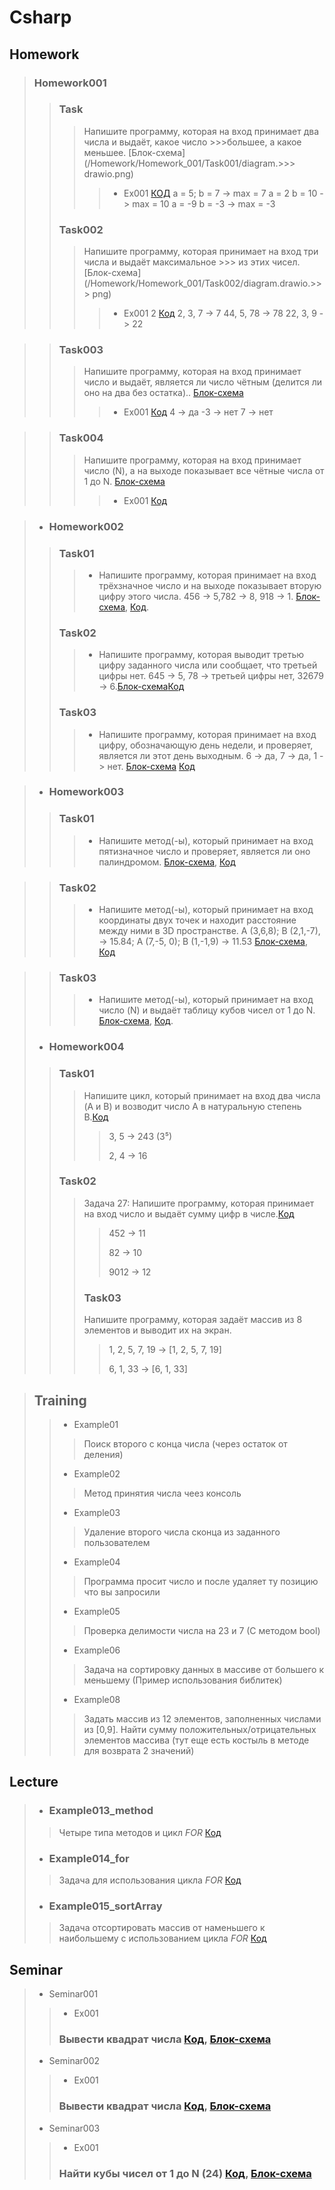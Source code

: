 # Csharp
## Homework
> ### Homework001
>>###  Task
>>>Напишите программу, которая на вход принимает два числа и выдаёт, какое число >>>большее, а какое меньшее. [Блок-схема](/Homework/Homework_001/Task001/diagram.>>> drawio.png)
>>>> -  Ex001 [КОД](/Homework/Homework_001/Task001/Ex01/Program.cs)
>>>>  a = 5; b = 7 -> max = 7
>>>>  a = 2 b = 10 -> max = 10
>>>>  a = -9 b = -3 -> max = -3
>>### Task002
>>>Напишите программу, которая принимает на вход три числа и выдаёт максимальное >>> из этих чисел. [Блок-схема](/Homework/Homework_001/Task002/diagram.drawio.>>> png)
>>>> - Ex001 2 [Код](/Homework/Homework_001/Task002/Ex01/Program.cs)
>>>>    2, 3, 7 -> 7
>>>>    44, 5, 78 -> 78
>>>>    22, 3, 9 -> 22

>> ### Task003
>>> Напишите программу, которая на вход принимает число и выдаёт, является ли число чётным (делится ли оно на два без остатка).. [Блок-схема](/Homework/Homework_001/Task003/diagram.drawio.png)
>>>> - Ex001  [Код](/Homework/Homework_001/Task003/Ex01/Program.cs)
>>>>    4 -> да
>>>>    -3 -> нет
>>>>    7 -> нет

>>### Task004
>>> Напишите программу, которая на вход принимает число (N), а на выходе показывает все чётные числа от 1 до N. [Блок-схема](/Homework/Homework_001/Task004/diagram.drawio.png)
>>>> - Ex001 [Код](/Homework/Homework_001/Task004/Ex01/Program.cs)

>- ### Homework002
>>### Task01
>>> -  Напишите программу, которая принимает на вход трёхзначное число и на выходе показывает вторую цифру этого числа. 
>>> 456 -> 5,782 -> 8, 918 -> 1. [Блок-схема](/Homework/Homework002/Task01/diagram.drawio.png), [Код](/Homework/Homework002/Task01/Program.cs).
>>### Task02
>>> - Напишите программу, которая выводит третью цифру заданного числа или сообщает, что третьей цифры нет. 645 -> 5, 78 -> третьей цифры нет, 32679 -> 6.[Блок-схема](/Homework/Homework002/Task02/diagram.drawio.png)[Код](/Homework/Homework002/Task02/Program.cs)
>>### Task03
>>> - Напишите программу, которая принимает на вход цифру, обозначающую день недели, и проверяет, является ли этот день выходным. 6 -> да, 7 -> да, 1 -> нет. [Блок-схема](/Homework/Homework002/Task03/diagram.drawio.png) [Код](/Homework/Homework002/Task03/Program.cs)

>- ### Homework003
>> ### Task01
>>> - Напишите метод(-ы), который принимает на вход пятизначное число и проверяет, является ли оно палиндромом. [Блок-схема](/Homework/Homework003/Task01/diagram.drawio.png), [Код](/Homework/Homework003/Task01/Program.cs)

>> ### Task02
>>> - Напишите метод(-ы), который принимает на вход координаты двух точек и находит расстояние между ними в 3D пространстве. A (3,6,8); B (2,1,-7), -> 15.84;  A (7,-5, 0); B (1,-1,9) -> 11.53 [Блок-схема](/Homework/Homework003/Task02/diagram.drawio.png), [Код](/Homework/Homework003/Task02/Program.cs) 

>> ### Task03
>>> - Напишите метод(-ы), который принимает на вход число (N) и выдаёт таблицу кубов чисел от 1 до N. [Блок-схема](/Homework/Homework003/Task03/diagram.drawio.png), [Код](/Homework/Homework003/Task03/Program.cs).
>- ### Homework004
>>### Task01
>>>Напишите цикл, который принимает на вход два числа (A и B) и возводит число A в натуральную степень B.[Код](/Homework/Homework004/Task01/Program.cs)
>>>>3, 5 -> 243 (3⁵)
>>>>
>>>>2, 4 -> 16
>>### Task02
>>>Задача 27: Напишите программу, которая принимает на вход число и выдаёт сумму цифр в числе.[Код](/Homework/Homework004/Task02/Program.cs)
>>>> 452 -> 11
>>>>
>>>> 82 -> 10
>>>>
>>>> 9012 -> 12
>>> ### Task03
>>>Напишите программу, которая задаёт массив из 8 элементов и выводит их на экран.
>>>>1, 2, 5, 7, 19 -> [1, 2, 5, 7, 19]
>>>>
>>>>6, 1, 33 -> [6, 1, 33]


>## Training
>> - Example01
>>>Поиск второго с конца числа (через остаток от деления)
>> - Example02
>>>Метод принятия числа чеез консоль
>> - Example03
>>>Удаление второго числа сконца из заданного пользователем
>> - Example04
>>>Программа просит число и после удаляет ту позицию что вы запросили
>> - Example05
>>>Проверка делимости числа на 23 и 7 (С методом bool)
>> - Example06
>>>Задача на сортировку данных в массиве от большего к меньшему (Пример использования библитек)
>> - Example08
>>> Задать массив из 12 элементов, заполненных числами из [0,9]. Найти сумму положительных/отрицательных элементов массива (тут еще есть костыль в методе для возврата 2 значений) 

## Lecture
>- ### Example013_method
>> Четыре типа методов и цикл *FOR* [Код](/Lecture/Example013_Methods/Program.cs)
>- ### Example014_for
>> Задача для использования цикла *FOR* [Код](/Lecture/Example014_For/Program.cs)
>- ### Example015_sortArray
>> Задача отсортировать массив от наменьшего к наибольшему с использованием цикла *FOR* [Код](/Lecture/Example014_For/Program.cs)


## Seminar
>- Seminar001
>>    - Ex001
>>    ### Вывести квадрат числа [Код](/Seminar/Seminar_001/Ex001/Program.cs), [Блок-схема](/Seminar/Seminar_001/Ex001/diagram.drawio.png)
>- Seminar002
>>    - Ex001
>>    ### Вывести квадрат числа [Код](/Seminar/Seminar_001/Ex001/Program.cs), [Блок-схема](/Seminar/Seminar_001/Ex001/diagram.drawio.png)
>- Seminar003
>>   - Ex001
>>    ### Найти кубы чисел от 1 до N (24) [Код](/Seminar/Seminar_003/Ex01/Program.cs), [Блок-схема](/Seminar/Seminar_003/Ex01/diagram.drawio.png)